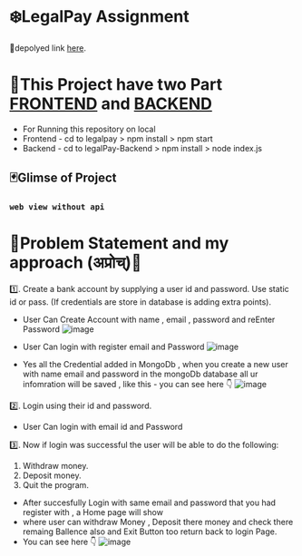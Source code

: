 

# ❄️LegalPay Assignment

📌depolyed link  [here](https://legalpay.vercel.app/).


# 🔽This Project have two Part [FRONTEND](https://github.com/abhishekrawe/legalpay) and [BACKEND](https://github.com/abhishekrawe/legalPay-Backend)

- For Running this repository on local 
- Frontend - cd to legalpay > npm install > npm start
- Backend  - cd to legalPay-Backend > npm install > node index.js

## 🃏Glimse of Project


### `web view without api`  


# 🐸Problem Statement and my approach (अप्रोच्‌)🐸

1️⃣. Create a bank account by supplying a user id and password. Use
static id or pass. (If credentials are store in database is adding
extra points).

- User Can Create Account with name , email , password and reEnter Password 
![image](https://user-images.githubusercontent.com/65603830/214945969-ad156fc5-066a-4c39-80c0-423d47f013c4.png)

- User Can login with register email and Password
![image](https://user-images.githubusercontent.com/65603830/214945892-fd707368-4238-4981-9b63-785eddb2f2dd.png)

- Yes all the Credential added in MongoDb , when you create a new user with name email and password 
  in the mongoDb database all ur infomration will be saved , like this - you can see here 👇
  ![image](https://user-images.githubusercontent.com/65603830/214944638-0081e3fa-2a8b-427a-af85-8e4242d2c1a9.png)



2️⃣. Login using their id and password.
- User Can login with email id and Password

3️⃣. Now if login was successful the user will be able to do the following:
1) Withdraw money.
2) Deposit money.
4) Quit the program.

- After succesfully Login with same email and password that you had register with , a Home page will show 
- where user can withdraw Money , Deposit there money and check there remaing Ballence also and Exit Button too return back to login Page.
- You can see here 👇
![image](https://user-images.githubusercontent.com/65603830/214945491-44c2e90d-ae83-43b4-a772-9558000f0389.png)

